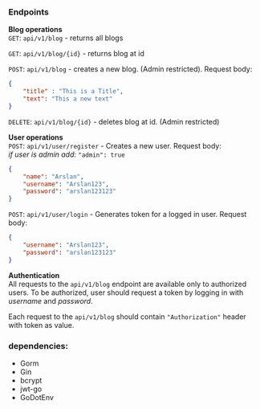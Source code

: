 ### Endpoints
**Blog operations**  
`GET`: `api/v1/blog` - returns all blogs  

`GET`: `api/v1/blog/{id}` - returns blog at id  

`POST`: `api/v1/blog` - creates a new blog. (Admin restricted). Request body:  
```json
{
    "title" : "This is a Title",
    "text": "This a new text"
}
```
`DELETE`: `api/v1/blog/{id}` - deletes blog at id. (Admin restricted)

**User operations**  
`POST`: `api/v1/user/register` - Creates a new user. Request body:  
*if user is admin add*:  `"admin": true`
```json
{
    "name": "Arslan",
    "username": "Arslan123",
    "password": "arslan123123"
}
```
`POST`: `api/v1/user/login` - Generates token for a logged in user. Request body:  
```json
{
    "username": "Arslan123",
    "password": "arslan123123"
}
```
**Authentication**  
All requests to the `api/v1/blog` endpoint are available only to authorized users. To be authorized, user should request a token by logging in with *username* and *password*.  

Each request to the `api/v1/blog` should contain `"Authorization"` header with token as value.

### dependencies:
- Gorm
- Gin
- bcrypt
- jwt-go
- GoDotEnv

